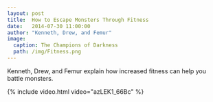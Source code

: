 ```yaml
---
layout: post
title:  How to Escape Monsters Through Fitness
date:   2014-07-30 11:00:00
author: "Kenneth, Drew, and Femur"
image:
  caption: The Champions of Darkness
  path: /img/Fitness.png
---
```


Kenneth, Drew, and Femur explain how increased fitness can help you battle monsters.


{% include video.html video="azLEK1_66Bc" %}
